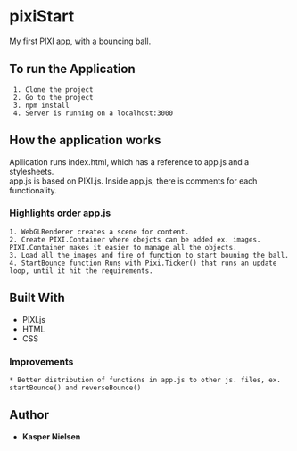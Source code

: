 # pixiStart
My first PIXI app, with a bouncing ball. 

## To run the Application 

     1. Clone the project 
     2. Go to the project 
     3. npm install 
     4. Server is running on a localhost:3000

## How the application works 

Apllication runs index.html, which has a reference to app.js and a stylesheets. <br/>
app.js is based on PIXI.js. 
Inside app.js, there is comments for each functionality.
### Highlights order app.js
    1. WebGLRenderer creates a scene for content.
    2. Create PIXI.Container where obejcts can be added ex. images. PIXI.Container makes it easier to manage all the objects.
    3. Load all the images and fire of function to start bouning the ball. 
    4. StartBounce function Runs with Pixi.Ticker() that runs an update loop, until it hit the requirements.  
    
## Built With

* PIXI.js
* HTML
* CSS

### Improvements

    * Better distribution of functions in app.js to other js. files, ex. startBounce() and reverseBounce()

## Author

* **Kasper Nielsen** 


     

